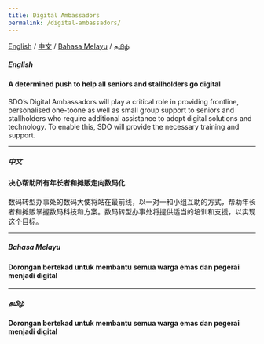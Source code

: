 ```yaml
---
title: Digital Ambassadors
permalink: /digital-ambassadors/
---
```


[English](#a-determined-push-to-help-all-seniors-and-stallholders-go-digital) / [中文](#中文) / [Bahasa Melayu](#bahasa-melayu) / [தமிழ்](#தமிழ்)

##### English
#### A determined push to help all seniors and stallholders go digital
SDO’s Digital Ambassadors will play a critical role in providing frontline, personalised one-toone as well as small group support to seniors and stallholders who require additional assistance to adopt digital solutions and technology. To enable this, SDO will provide the necessary training and support.

<hr>

##### 中文
#### 决心帮助所有年长者和摊贩走向数码化
数码转型办事处的数码大使将站在最前线，以一对一和小组互助的方式，帮助年长者和摊贩掌握数码科技和方案。数码转型办事处将提供适当的培训和支援，以实现这个目标。

<hr>

##### Bahasa Melayu
#### Dorongan bertekad untuk membantu semua warga emas dan pegerai menjadi digital



<hr>

##### தமிழ்
#### Dorongan bertekad untuk membantu semua warga emas dan pegerai menjadi digital
